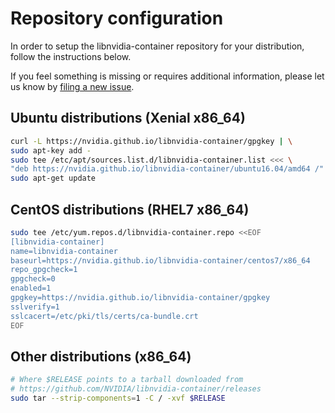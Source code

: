 # Repository configuration

In order to setup the libnvidia-container repository for your distribution, follow the instructions below.

If you feel something is missing or requires additional information, please let us know by [filing a new issue](https://github.com/NVIDIA/libnvidia-container/issues/new).

## Ubuntu distributions (Xenial x86_64)

```bash
curl -L https://nvidia.github.io/libnvidia-container/gpgkey | \
sudo apt-key add -
sudo tee /etc/apt/sources.list.d/libnvidia-container.list <<< \
"deb https://nvidia.github.io/libnvidia-container/ubuntu16.04/amd64 /"
sudo apt-get update
```

## CentOS distributions (RHEL7 x86_64)

```bash
sudo tee /etc/yum.repos.d/libnvidia-container.repo <<EOF
[libnvidia-container]
name=libnvidia-container
baseurl=https://nvidia.github.io/libnvidia-container/centos7/x86_64
repo_gpgcheck=1
gpgcheck=0
enabled=1
gpgkey=https://nvidia.github.io/libnvidia-container/gpgkey
sslverify=1
sslcacert=/etc/pki/tls/certs/ca-bundle.crt
EOF
```

## Other distributions (x86_64)

```bash
# Where $RELEASE points to a tarball downloaded from
# https://github.com/NVIDIA/libnvidia-container/releases
sudo tar --strip-components=1 -C / -xvf $RELEASE
```
